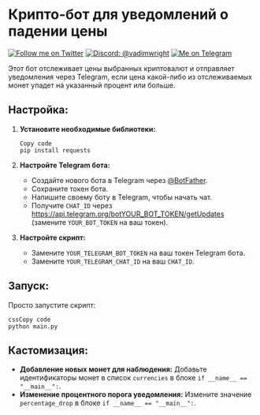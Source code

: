 # **Крипто-бот для уведомлений о падении цены**

[![Follow me on Twitter](https://img.shields.io/badge/Twitter-%231DA1F2.svg?style=for-the-badge&logo=Twitter&logoColor=white)](https://twitter.com/VadimWright)
[![Discord: @vadimwright](https://img.shields.io/badge/Discord-%235865F2.svg?style=for-the-badge&logo=discord&logoColor=white)](@vadimwright)
[![Me on Telegram](https://img.shields.io/badge/Telegram-%235865F2.svg?style=for-the-badge&logo=telegram&logoColor=white)](https://t.me/Vadim_Wright)


Этот бот отслеживает цены выбранных криптовалют и отправляет уведомления через Telegram, если цена какой-либо из отслеживаемых монет упадет на указанный процент или больше.

## **Настройка:**

1. **Установите необходимые библиотеки:**

   ```
   Copy code
   pip install requests
   ```

2. **Настройте Telegram бота:**

   - Создайте нового бота в Telegram через [@BotFather](https://t.me/botfather).
   - Сохраните токен бота.
   - Напишите своему боту в Telegram, чтобы начать чат.
   - Получите `CHAT_ID` через https://api.telegram.org/botYOUR_BOT_TOKEN/getUpdates (замените `YOUR_BOT_TOKEN` на ваш токен).

3. **Настройте скрипт:**

   - Замените `YOUR_TELEGRAM_BOT_TOKEN` на ваш токен Telegram бота.
   - Замените `YOUR_TELEGRAM_CHAT_ID` на ваш `CHAT_ID`.

## **Запуск:**

Просто запустите скрипт:

```
cssCopy code
python main.py
```

## **Кастомизация:**

- **Добавление новых монет для наблюдения:**
  Добавьте идентификаторы монет в список `currencies` в блоке `if __name__ == "__main__":`.
- **Изменение процентного порога уведомления:**
  Измените значение `percentage_drop` в блоке `if __name__ == "__main__":`.